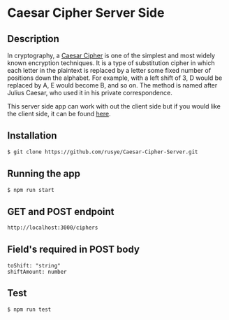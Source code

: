 # Caesar Cipher Server Side

## Description

In cryptography, a [Caesar Cipher](https://en.wikipedia.org/wiki/Caesar_cipher)  is one of the simplest and most widely known encryption techniques. It is a type of substitution cipher in which each letter in the plaintext is replaced by a letter some fixed number of positions down the alphabet. For example, with a left shift of 3, D would be replaced by A, E would become B, and so on. The method is named after Julius Caesar, who used it in his private correspondence.

This server side app can work with out the client side but if you would like the client side, it can be found [here](https://github.com/rusye/Caesar-Cipher-Client).

## Installation

```bash
$ git clone https://github.com/rusye/Caesar-Cipher-Server.git
```

## Running the app

```bash
$ npm run start
```

## GET and POST endpoint
```bash
http://localhost:3000/ciphers
```

## Field's required in POST body
```base
toShift: "string"
shiftAmount: number
```

## Test

```bash
$ npm run test
```
